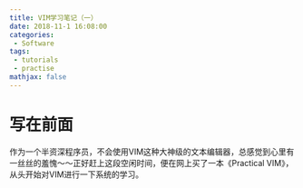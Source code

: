 ```yaml
---
title: VIM学习笔记（一） 
date: 2018-11-1 16:08:00
categories:
 - Software
tags: 
 - tutorials
 - practise
mathjax: false
---
```


# 写在前面

作为一个半资深程序员，不会使用VIM这种大神级的文本编辑器，总感觉到心里有一丝丝的羞愧～～正好赶上这段空闲时间，便在网上买了一本《Practical VIM》，从头开始对VIM进行一下系统的学习。
